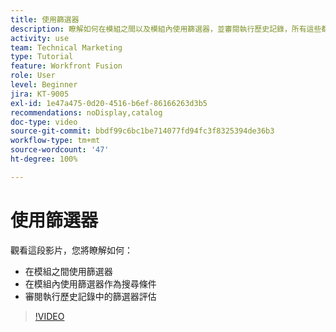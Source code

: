 ```yaml
---
title: 使用篩選器
description: 瞭解如何在模組之間以及模組內使用篩選器，並審閱執行歷史記錄，所有這些都在  [!DNL Adobe Workfront Fusion]。
activity: use
team: Technical Marketing
type: Tutorial
feature: Workfront Fusion
role: User
level: Beginner
jira: KT-9005
exl-id: 1e47a475-0d20-4516-b6ef-86166263d3b5
recommendations: noDisplay,catalog
doc-type: video
source-git-commit: bbdf99c6bc1be714077fd94fc3f8325394de36b3
workflow-type: tm+mt
source-wordcount: '47'
ht-degree: 100%

---
```


# 使用篩選器

觀看這段影片，您將瞭解如何：

* 在模組之間使用篩選器
* 在模組內使用篩選器作為搜尋條件
* 審閱執行歷史記錄中的篩選器評估

>[!VIDEO](https://video.tv.adobe.com/v/335265/?quality=12&learn=on&enablevpops=1)
